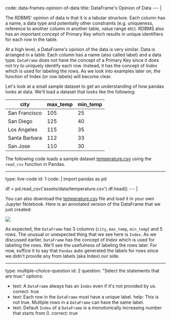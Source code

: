 code: data-frames-opinion-of-data
title: DataFrame's Opinion of Data
--- |

  The RDBMS' opinion of data is that it is a tabular structure. Each column has a name, a data type and potentially other constraints (e.g. uniqueness, reference to another column in another table, value range etc). RDBMS also has an important concept of Primary Key which results in unique identifiers for each row in the table.

  At a high level, a DataFrame's opinion of the data is very similar. Data is arranged in a table. Each column has a name (also called label) and a data type. `DataFrame` does not have the concept of a Primary Key since it does not try to uniquely identify each row. Instead, it has the concept of _Index_ which is used for labeling the rows. As we look into examples later on, the function of Index (or row labels) will become clear.

  Let's look at a small sample dataset to get an understanding of how pandas looks at data. We'll load a dataset that looks like the following:

  | city          | max_temp | min_temp |
  |---------------|----------|----------|
  | San Francisco | 105      | 25       |
  | San Diego     | 125      | 40       |
  | Los Angeles   | 115      | 35       |
  | Santa Barbara | 112      | 33       |
  | San Jose      | 110      | 30       |

  The following code loads a sample dataset [temperature.csv](assets/data/temperature.csv) using the `read_csv` function in Pandas.

---
type: live-code
id: 1
code: |
  import pandas as pd

  df = pd.read_csv('assets/data/temperature.csv')
  df.head()
--- |

  You can also download the [temperature.csv](assets/data/temperature.csv) file and load it in your own Jupyter Notebook. Here is an annotated version of the DataFrame that we just created:

  ![]('assets/img/dataframe-anatomy.png')

  As expected, the `DataFrame` has 3 columns (`city`, `max_temp`, `min_temp`) and 5 rows. The unusual or unexpected thing that we see here is `Index`. As we discussed earlier, `DataFrame` has the concept of _Index_ which is used for labeling the rows. We'll see the usefulness of labeling the rows later. For now, suffice it to say that `Pandas` auto generated the labels for rows since we didn't provide any from labels (aka Index) our side.

---
type: multiple-choice-question
id: 2
question: "Select the statements that are true:"
options:
  - text: A `DataFrame` always has an `Index` even if it's not provided by us.
    correct: true
  - text: Each row in the `DataFrame` must have a unique label.
    help: This is not true. Multiple rows in a `DataFrame` can have the same label.
  - text: Default `Index` of a `DataFrame` is a monotonically increasing number that starts from 0.
    correct: true
